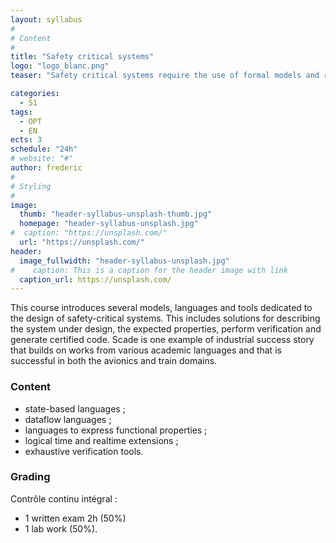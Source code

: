 ```yaml
---
layout: syllabus
#
# Content
#
title: "Safety critical systems"
logo: "logo_blanc.png"
teaser: "Safety critical systems require the use of formal models and rely on exhaustive analysis techniques to ensure that a piece of software actually does what it is supposed to do (with regards to the requirements) et does it correctly (without bugs). This lecture gives an overview of some techniques and languages used in that context."

categories:
  - S1
tags:
  - OPT
  - EN
ects: 3
schedule: "24h"
# website: "#"
author: frederic
#
# Styling
#
image:
  thumb: "header-syllabus-unsplash-thumb.jpg"
  homepage: "header-syllabus-unsplash.jpg"
#  caption: "https://unsplash.com/"
  url: "https://unsplash.com/"
header:
  image_fullwidth: "header-syllabus-unsplash.jpg"
#    caption: This is a caption for the header image with link
  caption_url: https://unsplash.com/  
---
```

This course introduces several models, languages and tools dedicated to the design of safety-critical systems.
This includes solutions for describing the system under design, the expected properties, perform verification and generate certified  code. Scade is one example of industrial success story that builds on works from various academic languages and that is successful in both the avionics and train domains.

### Content ###
- state-based languages ;
- dataflow languages ;
- languages to express functional properties ;
- logical time and realtime extensions ;
- exhaustive verification tools.

### Grading ###

Contrôle continu intégral :
- 1 written exam 2h (50%)
- 1 lab work (50%).
